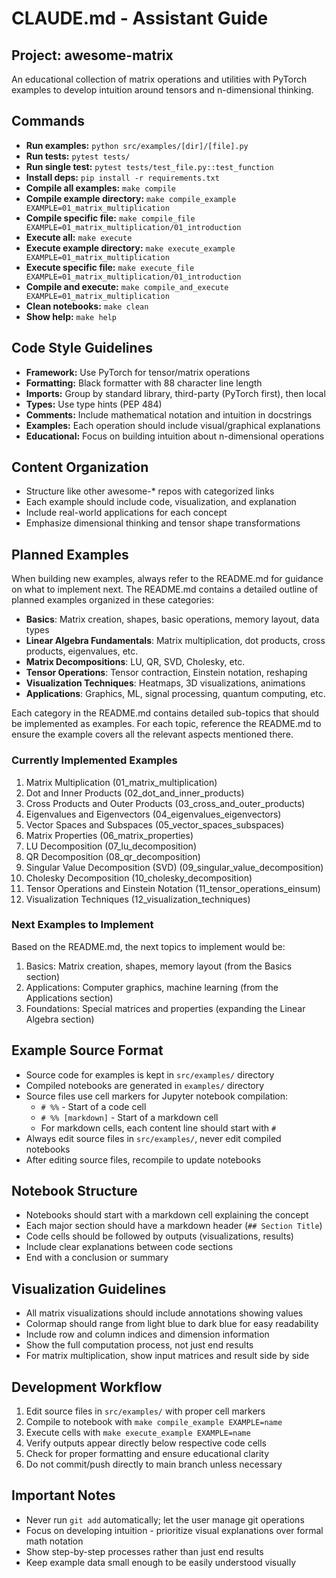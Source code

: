 # CLAUDE.md - Assistant Guide

## Project: awesome-matrix
An educational collection of matrix operations and utilities with PyTorch examples to develop intuition around tensors and n-dimensional thinking.

## Commands
- **Run examples:** `python src/examples/[dir]/[file].py`  
- **Run tests:** `pytest tests/`
- **Run single test:** `pytest tests/test_file.py::test_function`
- **Install deps:** `pip install -r requirements.txt`
- **Compile all examples:** `make compile`
- **Compile example directory:** `make compile_example EXAMPLE=01_matrix_multiplication`
- **Compile specific file:** `make compile_file EXAMPLE=01_matrix_multiplication/01_introduction`
- **Execute all:** `make execute`
- **Execute example directory:** `make execute_example EXAMPLE=01_matrix_multiplication`
- **Execute specific file:** `make execute_file EXAMPLE=01_matrix_multiplication/01_introduction`
- **Compile and execute:** `make compile_and_execute EXAMPLE=01_matrix_multiplication`
- **Clean notebooks:** `make clean`
- **Show help:** `make help`

## Code Style Guidelines
- **Framework:** Use PyTorch for tensor/matrix operations
- **Formatting:** Black formatter with 88 character line length
- **Imports:** Group by standard library, third-party (PyTorch first), then local
- **Types:** Use type hints (PEP 484)
- **Comments:** Include mathematical notation and intuition in docstrings
- **Examples:** Each operation should include visual/graphical explanations
- **Educational:** Focus on building intuition about n-dimensional operations

## Content Organization
- Structure like other awesome-* repos with categorized links
- Each example should include code, visualization, and explanation
- Include real-world applications for each concept
- Emphasize dimensional thinking and tensor shape transformations

## Planned Examples
When building new examples, always refer to the README.md for guidance on what to implement next. The README.md contains a detailed outline of planned examples organized in these categories:

- **Basics**: Matrix creation, shapes, basic operations, memory layout, data types
- **Linear Algebra Fundamentals**: Matrix multiplication, dot products, cross products, eigenvalues, etc.
- **Matrix Decompositions**: LU, QR, SVD, Cholesky, etc.
- **Tensor Operations**: Tensor contraction, Einstein notation, reshaping
- **Visualization Techniques**: Heatmaps, 3D visualizations, animations
- **Applications**: Graphics, ML, signal processing, quantum computing, etc.

Each category in the README.md contains detailed sub-topics that should be implemented as examples. For each topic, reference the README.md to ensure the example covers all the relevant aspects mentioned there.

### Currently Implemented Examples
1. Matrix Multiplication (01_matrix_multiplication)
2. Dot and Inner Products (02_dot_and_inner_products)
3. Cross Products and Outer Products (03_cross_and_outer_products)
4. Eigenvalues and Eigenvectors (04_eigenvalues_eigenvectors)
5. Vector Spaces and Subspaces (05_vector_spaces_subspaces)
6. Matrix Properties (06_matrix_properties)
7. LU Decomposition (07_lu_decomposition)
8. QR Decomposition (08_qr_decomposition)
9. Singular Value Decomposition (SVD) (09_singular_value_decomposition)
10. Cholesky Decomposition (10_cholesky_decomposition)
11. Tensor Operations and Einstein Notation (11_tensor_operations_einsum)
12. Visualization Techniques (12_visualization_techniques)

### Next Examples to Implement
Based on the README.md, the next topics to implement would be:
1. Basics: Matrix creation, shapes, memory layout (from the Basics section)
2. Applications: Computer graphics, machine learning (from the Applications section)
3. Foundations: Special matrices and properties (expanding the Linear Algebra section)

## Example Source Format
- Source code for examples is kept in `src/examples/` directory
- Compiled notebooks are generated in `examples/` directory
- Source files use cell markers for Jupyter notebook compilation:
  - `# %%` - Start of a code cell
  - `# %% [markdown]` - Start of a markdown cell
  - For markdown cells, each content line should start with `# `
- Always edit source files in `src/examples/`, never edit compiled notebooks
- After editing source files, recompile to update notebooks

## Notebook Structure
- Notebooks should start with a markdown cell explaining the concept
- Each major section should have a markdown header (`## Section Title`)
- Code cells should be followed by outputs (visualizations, results)
- Include clear explanations between code sections
- End with a conclusion or summary

## Visualization Guidelines
- All matrix visualizations should include annotations showing values
- Colormap should range from light blue to dark blue for easy readability
- Include row and column indices and dimension information
- Show the full computation process, not just end results
- For matrix multiplication, show input matrices and result side by side

## Development Workflow
1. Edit source files in `src/examples/` with proper cell markers
2. Compile to notebook with `make compile_example EXAMPLE=name`
3. Execute cells with `make execute_example EXAMPLE=name`
4. Verify outputs appear directly below respective code cells
5. Check for proper formatting and ensure educational clarity
6. Do not commit/push directly to main branch unless necessary

## Important Notes
- Never run `git add` automatically; let the user manage git operations
- Focus on developing intuition - prioritize visual explanations over formal math notation
- Show step-by-step processes rather than just end results
- Keep example data small enough to be easily understood visually
